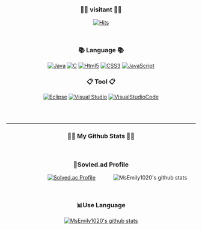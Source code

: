 <div align = "center">

<h3>🙍‍♀️ visitant 🙍‍♀️</h3>

[![Hits](https://hits.seeyoufarm.com/api/count/incr/badge.svg?url=https%3A%2F%2Fgithub.com%2FMsEmily1020&count_bg=%23A4B8FE&title_bg=%23F2B5C8&icon=&icon_color=%23FFFFFF&title=hits&edge_flat=false)](https://hits.seeyoufarm.com)

<br>

<h3>📚 Language 📚</h3>

[![Java](https://img.shields.io/badge/Java-007396?style=flat-square&logo=java&logoColor=white)](https://github.com/MsEmily1020) [![C](https://img.shields.io/badge/C-A8B9CC?style=flat-square&logo=c&logoColor=white)](https://github.com/MsEmily1020) [![Html5](https://img.shields.io/badge/Html5-E34F26?style=flat-square&logo=html5&logoColor=white)](https://github.com/hyeseung1020) [![CSS3](https://img.shields.io/badge/css-1572B6?style=flat-square&logo=css3&logoColor=white)](https://github.com/MsEmily1020) [![JavaScript](https://img.shields.io/badge/javascript-F7DF1E?style=flat-square&logo=javascript&logoColor=black)](https://github.com/MsEmily1020)


<h3>📋 Tool 📋</h3>

[![Eclipse](https://img.shields.io/badge/Eclipse-2C2255?style=flat-square&logo=Eclipse&logoColor=white)](https://github.com/hyeseung1020) [![Visual Studio](https://img.shields.io/badge/VisualStudio-5C2D91?style=flat-square&logo=VisualStudio&logoColor=white)](https://github.com/hyeseung1020) [![VisualStudioCode](https://img.shields.io/badge/VisualStudioCode-007ACC?style=flat-square&logo=VisualStudioCode&logoColor=white)](https://github.com/hyeseung1020)

<br><br>

---

<h3>👩‍💻 My Github Stats 👩‍💻</h3>
<br>

<h3>📃Sovled.ad Profile</h3>

&nbsp; &nbsp; &nbsp; &nbsp; &nbsp; &nbsp; &nbsp; &nbsp; &nbsp; &nbsp; &nbsp; [![Solved.ac Profile](http://mazassumnida.wtf/api/v2/generate_badge?boj=seunghyesil)](https://solved.ac/seunghyesil/)&nbsp; &nbsp; &nbsp; &nbsp; &nbsp; &nbsp;
![MsEmily1020's github stats](https://github-readme-stats.vercel.app/api?username=MsEmily1020&show_icons=true)

<br>

<h3>📊Use Language</h3>

[![MsEmily1020's github stats](https://github-readme-stats.vercel.app/api/top-langs/?username=MsEmily1020&show_icons=true&hide_border=true&title_color=004386&icon_color=004386&layout=compact)](https://github.com/MsEmily1020)

</div>
